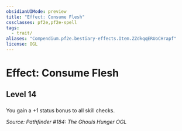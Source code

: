 ```yaml
---
obsidianUIMode: preview
title: "Effect: Consume Flesh"
cssclasses: pf2e,pf2e-spell
tags:
  - trait/
aliases: "Compendium.pf2e.bestiary-effects.Item.ZZdkqqERUoCHrapf"
license: OGL
---
```

# Effect: Consume Flesh
## Level 14
### 






You gain a +1 status bonus to all skill checks.

*Source: Pathfinder #184: The Ghouls Hunger*
*OGL*